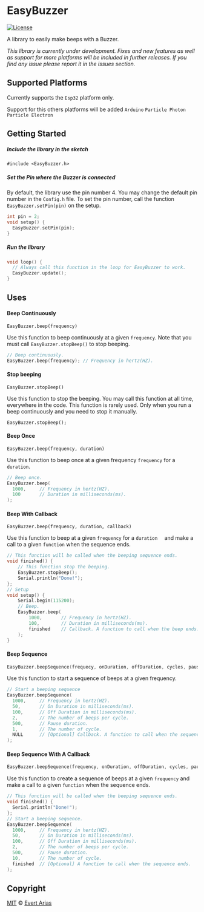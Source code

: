 # EasyBuzzer
[![License](http://img.shields.io/:license-mit-blue.svg)](http://doge.mit-license.org)

A library to easily make beeps with a Buzzer.

*This library is currently under development. Fixes and new features as well as support for more platforms will be included in further releases. If you find any issue please report it in the issues section.*



## Supported Platforms

Currently supports the `Esp32` platform only.

Support for this others platforms will be added `Arduino`  `Particle Photon`  `Particle Electron`

## Getting Started

##### Include the library in the sketch

`#include <EasyBuzzer.h>`

##### Set the Pin where the Buzzer is connected

By default, the library use the pin number 4. You may change the default pin number in the `Config.h` file. To set the pin number, call the function `EasyBuzzer.setPin(pin)` on the setup.

```c++
int pin = 2;
void setup() {
  EasyBuzzer.setPin(pin);
}
```

##### Run the library

``` c++
void loop() {
  // Always call this function in the loop for EasyBuzzer to work.
  EasyBuzzer.update();
}
```



## Uses

#### Beep Continuously

`EasyBuzzer.beep(frequency)`

Use this function to beep continuously at a given `frequency`. Note that you must call `EasyBuzzer.stopBeep()` to stop beeping.

```c++
// Beep continuously.
EasyBuzzer.beep(frequency);	// Frequency in hertz(HZ).
```


#### Stop beeping

`EasyBuzzer.stopBeep()` 

Use this function to stop the beeping. You may call this function at all time, everywhere in the code. This function is rarely used. Only when you run a beep continuously and you need to stop it manually.

```
EasyBuzzer.stopBeep();
```



#### Beep Once

`EasyBuzzer.beep(frequency, duration)`

Use this function to beep once at a given frequency `frequency` for a `duration`.

```c++
// Beep once.
EasyBuzzer.beep(
  1000,		// Frequency in hertz(HZ).
  100	    // Duration in milliseconds(ms).
);
```


#### Beep With Callback  

`EasyBuzzer.beep(frequency, duration, callback)`

Use this function to beep at a given `frequency` for a `duration  ` and make a call to a given `function` when the sequence ends.

```c++
// This function will be called when the beeping sequence ends.
void finished() {
	// This function stop the beeping.
	EasyBuzzer.stopBeep();
	Serial.println("Done!");
};
// Setup
void setup() {
	Serial.begin(115200);
	// Beep.
	EasyBuzzer.beep(
		1000,		// Frequency in hertz(HZ).
		100,		// Duration in milliseconds(ms).
		finished	// Callback. A function to call when the beep ends.
	);
}
```



#### Beep Sequence 

```c++
EasyBuzzer.beepSequence(frequecy, onDuration, offDuration, cycles, pauseDuration, sequences, callback)
```

Use this function to start a sequence of beeps at a given frequency. 

```c++
// Start a beeping sequence
EasyBuzzer.beepSequence(
  1000,		// Frequency in hertz(HZ).
  50,		// On Duration in milliseconds(ms).
  100,		// Off Duration in milliseconds(ms).
  2,		// The number of beeps per cycle.
  500,		// Pause duration.
  1,      	// The number of cycle.
  NULL		// [Optional] Callback. A function to call when the sequence ends.
);
```



#### Beep Sequence With A Callback

```c++
EasyBuzzer.beepSequence(frequency, onDuration, offDuration, cycles, pauseDuration, sequences, callback)
```

Use this function to create a sequence of beeps at a given `frequency` and make a call to a given `function` when the sequence ends.

```c++
// This function will be called when the beeping sequence ends.
void finished() {
  Serial.println("Done!");
};
// Start a beeping sequence.
EasyBuzzer.beepSequence(
  1000,		// Frequency in hertz(HZ).
  50,		// On Duration in milliseconds(ms).
  100,		// Off Duration in milliseconds(ms).
  2,		// The number of beeps per cycle.
  500,		// Pause duration.
  10,		// The number of cycle.
  finished	// [Optional] A function to call when the sequence ends.
);
```



## Copyright

[MIT](../LICENSE.md) © [Evert Arias](https://evert.ariascode.com/about)